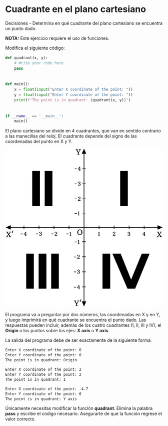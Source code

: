 # Cuadrante en el plano cartesiano
Decisiones - Determina en qué cuadrante del plano cartesiano se encuentra
un punto dado.

**NOTA:** Este ejercicio requiere el uso de funciones.

Modifica el siguiente código:

```python
def quadrant(x, y):
    # Write your code here
    pass


def main():
    x = float(input("Enter X coordinate of the point: "))
    y = float(input("Enter Y coordinate of the point: "))
    print(f"The point is in quadrant: {quadrant(x, y)}")


if __name__ == '__main__':
    main()
```

El plano cartesiano se divide en 4 cuadrantes, que van en sentido contrario
a las manecillas del reloj. El cuadrante depende del signo de las coordenadas
del punto en X y Y.

![Cuadrantes](https://github.com/C-CSF-TC1028-101-2113/Tarea_3/blob/main/images/quadrants.png)

El programa va a preguntar por dos números, las coordenadas en X y en Y,
y luego imprimirá en qué cuadrante se encuentra el punto dado.
Las respuestas pueden incluir, además de los cuatro cuadrantes
(I, II, III y IV), el **Origin** o los puntos sobre los ejes: **X axis** o
**Y axis**.

La salida del programa debe de ser exactamente de la siguiente forma:

```plaintext
Enter X coordinate of the point: 0
Enter Y coordinate of the point: 0
The point is in quadrant: Origin
```

```plaintext
Enter X coordinate of the point: 2
Enter Y coordinate of the point: 2
The point is in quadrant: I
```

```plaintext
Enter X coordinate of the point: -4.7
Enter Y coordinate of the point: 0
The point is in quadrant: Y axis
```

Únicamente necesitas modificar la función **quadrant**.
Elimina la palabra __pass__ y escribe el código necesario.
Asegurarte de que la función regrese el valor correcto.
